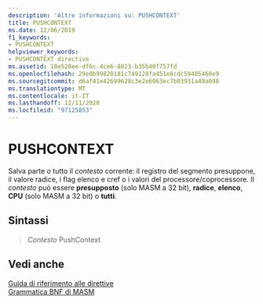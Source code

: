 ```yaml
---
description: 'Altre informazioni su: PUSHCONTEXT'
title: PUSHCONTEXT
ms.date: 12/06/2019
f1_keywords:
- PUSHCONTEXT
helpviewer_keywords:
- PUSHCONTEXT directive
ms.assetid: 18e528ee-df6c-4ce6-8823-b35b40f757fd
ms.openlocfilehash: 29e0b99820181c749128fa451e8cdc59405460e9
ms.sourcegitcommit: d6af41e42699628c3e2e6063ec7b03931a49a098
ms.translationtype: MT
ms.contentlocale: it-IT
ms.lasthandoff: 12/11/2020
ms.locfileid: "97125853"
---
```

# <a name="pushcontext"></a>PUSHCONTEXT

Salva parte o tutto il *contesto* corrente: il registro del segmento presuppone, il valore radice, i flag elenco e cref o i valori del processore/coprocessore. Il *contesto* può essere **presupposto** (solo MASM a 32 bit), **radice**, **elenco**, **CPU** (solo MASM a 32 bit) o **tutti**.

## <a name="syntax"></a>Sintassi

>  *Contesto* PushContext

## <a name="see-also"></a>Vedi anche

[Guida di riferimento alle direttive](directives-reference.md)\
[Grammatica BNF di MASM](masm-bnf-grammar.md)
